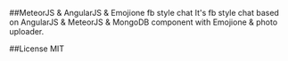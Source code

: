 ##MeteorJS & AngularJS & Emojione fb style chat
It's fb style chat based on AngularJS & MeteorJS & MongoDB component with Emojione & photo uploader.

##License
MIT
